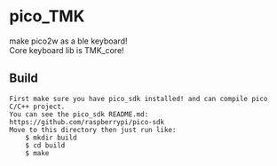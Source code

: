 # pico_TMK
make pico2w as a ble keyboard!<br>
Core keyboard lib is TMK_core!

## Build
    First make sure you have pico_sdk installed! and can compile pico C/C++ project.
    You can see the pico_sdk README.md: https://github.com/raspberrypi/pico-sdk
    Move to this directory then just run like:
        $ mkdir build
        $ cd build
        $ make
